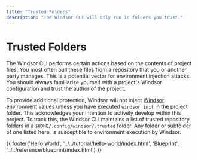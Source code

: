 ```yaml
---
title: "Trusted Folders"
description: "The Windsor CLI will only run in folders you trust."
---
```

# Trusted Folders
The Windsor CLI performs certain actions based on the contents of project files. You most often pull these files from a repository that you or another party manages. This is a potential vector for environment injection attacks. You should always familiarize yourself with a project's Windsor configuration and trust the author of the project.

To provide additional protection, Windsor will not inject [Windsor environment](../guides/environment-injection.md) values unless you have executed `windsor init` in the project folder. This acknowledges your intention to actively develop within this project. To track this, the Windsor CLI maintains a list of trusted repository folders in a `$HOME/.config/windsor/.trusted` folder. Any folder or subfolder of one listed here, is susceptible to environment execution by Windsor.

<div>
  {{ footer('Hello World', '../../tutorial/hello-world/index.html', 'Blueprint', '../../reference/blueprint/index.html') }}
</div>

<script>
  document.getElementById('previousButton').addEventListener('click', function() {
    window.location.href = '../../guides/kustomize/index.html'; 
  });
  document.getElementById('nextButton').addEventListener('click', function() {
    window.location.href = '../../reference/blueprint/index.html'; 
  });
</script>
